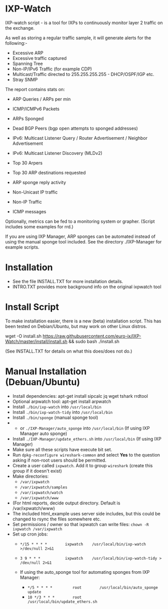 # IXP-Watch

IXP-watch script - is a tool for IXPs to continuously monitor layer 2 traffic on the exchange.

As well as storing a regular traffic sample, it will generate alerts for the following:-

- Excessive ARP
- Excessive traffic captured
- Spanning Tree
- Non-IP/IPv6 Traffic (for example CDP)
- Multicast/Traffic directed to 255.255.255.255 - DHCP/OSPF/IGP etc.
- Stray SNMP

The report contains stats on:

- ARP Queries / ARPs per min
- ICMP/ICMPv6 Packets
- ARPs Sponged
- Dead BGP Peers (bgp open attempts to sponged addresses)
- IPv6: Multicast Listener Query / Router Advertisement / Neighbor Advertisement
- IPv6: Multicast Listener Discovery (MLDv2)

- Top 30 Arpers
- Top 30 ARP destinations requested
- ARP sponge reply activity
- Non-Unicast IP traffic
- Non-IP Traffic
- ICMP messages

Optionally, metrics can be fed to a monitoring system or grapher.
(Script includes some examples for rrd.)

If you are using IXP Manager, ARP sponges can be automated instead of using the manual
sponge tool included. See the directory ./IXP-Manager for example scripts.

# Installation

- See the file INSTALL.TXT for more installation details.
- INTRO.TXT provides more background info on the original ixpwatch tool

# Install Script

To make installation easier, there is a new (beta) installation script.
This has been tested on Debian/Ubuntu, but may work on other Linux distros.

wget -O install.sh https://raw.githubusercontent.com/euro-ix/IXP-Watch/master/install/install.sh && sudo bash ./install.sh

(See INSTALL.TXT for details on what this does/does not do.)

# Manual Installation (Debuan/Ubuntu)

- Install dependencies:     apt-get install sipcalc jq wget tshark rrdtool
- Optional arpwatch tool:   apt-get install arpwatch
- Install `./bin/ixp-watch` into `/usr/local/bin`
- Install `./bin/ixp-watch-tidy` into `/usr/local/bin`
- Install `./bin/sponge` (manual sponge tool)
-  - or `./IXP-Manager/auto_sponge` into  `/usr/local/bin` (If using IXP Manager auto sponge)
- Install `./IXP-Manager/update_ethers.sh` into `/usr/local/bin` (If using IXP Manager)
- Make sure all these scripts have execute bit set.
- Run `dpkg-reconfigure wireshark-common` and select **Yes** to the question asking if non-root users should be permitted.
- Create a user called `ixpwatch`. Add it to group `wireshark` (create this group if it doesn't exist)
- Make directories:
  - `/var/ixpwatch`
  - `/var/ixpwatch/samples`
  - `/var/ixpwatch/watch`
  - `/var/ixpwatch/www`
- (For html reports, decide output directory. Default is /var/ixpwatch/www)
- The included html_example uses server side includes, but this could be changed to
  rsync the files somewhere etc.
- Set permissions / owner so that ixpwatch can write files: `chown -R ixpwatch /var/ixpwatch`
- Set up cron jobs:
  - `*/15 * * * *        ixpwatch    /usr/local/bin/ixp-watch >/dev/null 2>&1`
  - `3 9 * * *           ixpwatch    /usr/local/bin/ixp-watch-tidy > /dev/null 2>&1`

  - If using the auto_sponge tool for automating sponges from IXP Manager:
     - `*/5 * * * *         root        /usr/local/bin/auto_sponge update`
     - `10 */3 * * *        root        /usr/local/bin/update_ethers.sh`

